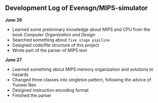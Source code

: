 ## Development Log of Evensgn/MIPS-simulator

**June 26**
* Learned some preliminary knowledge about MIPS and CPU from the book *Computer Organization and Design*
* Searched something about `five stage pipiline`
* Designed code/file structure of this project
* Wrote part of the parser of MIPS text

**June 27**
* Learned something about MIPS memory organization and solutions to hazards
* Changed three classes into singleton pattern, following the advice of Yunwei Ren
* Designed instruction encoding format
* Finished the parser
